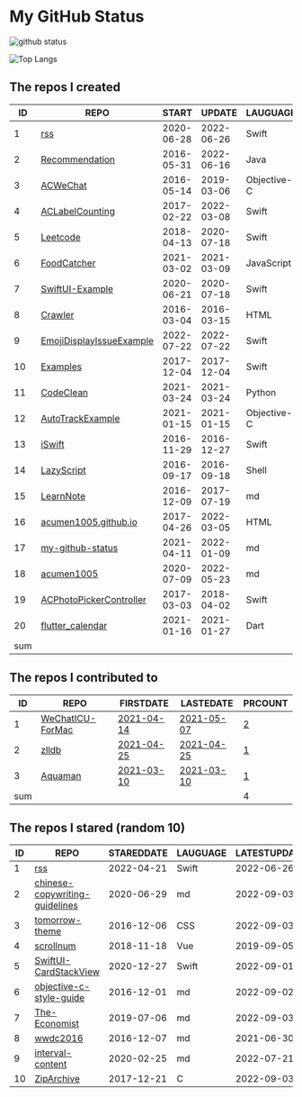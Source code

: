 # My GitHub Status

<img src="https://github-readme-stats-1.yihong0618.vercel.app/api?username=acumen1005&show_icons=true&&&hide_title=true&count_private=true" alt="github status" />

![Top Langs](https://github-readme-stats-1.yihong0618.vercel.app/api/top-langs/?username=acumen1005&layout=compact)

<!--START_SECTION:my_github-->
## The repos I created
| ID  |                                        REPO                                        |   START    |   UPDATE   |  LAUGUAGE   | STARS |
|-----|------------------------------------------------------------------------------------|------------|------------|-------------|-------|
|   1 | [rss](https://github.com/acumen1005/rss)                                           | 2020-06-28 | 2022-06-26 | Swift       |    41 |
|   2 | [Recommendation](https://github.com/acumen1005/Recommendation)                     | 2016-05-31 | 2022-06-16 | Java        |    25 |
|   3 | [ACWeChat](https://github.com/acumen1005/ACWeChat)                                 | 2016-05-14 | 2019-03-06 | Objective-C |    14 |
|   4 | [ACLabelCounting](https://github.com/acumen1005/ACLabelCounting)                   | 2017-02-22 | 2022-03-08 | Swift       |    12 |
|   5 | [Leetcode](https://github.com/acumen1005/Leetcode)                                 | 2018-04-13 | 2020-07-18 | Swift       |     1 |
|   6 | [FoodCatcher](https://github.com/acumen1005/FoodCatcher)                           | 2021-03-02 | 2021-03-09 | JavaScript  |     1 |
|   7 | [SwiftUI-Example](https://github.com/acumen1005/SwiftUI-Example)                   | 2020-06-21 | 2020-07-18 | Swift       |     1 |
|   8 | [Crawler](https://github.com/acumen1005/Crawler)                                   | 2016-03-04 | 2016-03-15 | HTML        |     0 |
|   9 | [EmojiDisplayIssueExample](https://github.com/acumen1005/EmojiDisplayIssueExample) | 2022-07-22 | 2022-07-22 | Swift       |     0 |
|  10 | [Examples](https://github.com/acumen1005/Examples)                                 | 2017-12-04 | 2017-12-04 | Swift       |     0 |
|  11 | [CodeClean](https://github.com/acumen1005/CodeClean)                               | 2021-03-24 | 2021-03-24 | Python      |     0 |
|  12 | [AutoTrackExample](https://github.com/acumen1005/AutoTrackExample)                 | 2021-01-15 | 2021-01-15 | Objective-C |     0 |
|  13 | [iSwift](https://github.com/acumen1005/iSwift)                                     | 2016-11-29 | 2016-12-27 | Swift       |     0 |
|  14 | [LazyScript](https://github.com/acumen1005/LazyScript)                             | 2016-09-17 | 2016-09-18 | Shell       |     0 |
|  15 | [LearnNote](https://github.com/acumen1005/LearnNote)                               | 2016-12-09 | 2017-07-19 | md          |     0 |
|  16 | [acumen1005.github.io](https://github.com/acumen1005/acumen1005.github.io)         | 2017-04-26 | 2022-03-05 | HTML        |     0 |
|  17 | [my-github-status](https://github.com/acumen1005/my-github-status)                 | 2021-04-11 | 2022-01-09 | md          |     0 |
|  18 | [acumen1005](https://github.com/acumen1005/acumen1005)                             | 2020-07-09 | 2022-05-23 | md          |     0 |
|  19 | [ACPhotoPickerController](https://github.com/acumen1005/ACPhotoPickerController)   | 2017-03-03 | 2018-04-02 | Swift       |     0 |
|  20 | [flutter_calendar](https://github.com/acumen1005/flutter_calendar)                 | 2021-01-16 | 2021-01-27 | Dart        |     0 |
| sum |                                                                                    |            |            |             |    95 |

## The repos I contributed to
| ID  |                               REPO                                |                              FIRSTDATE                              |                              LASTEDATE                              |                                        PRCOUNT                                         |
|-----|-------------------------------------------------------------------|---------------------------------------------------------------------|---------------------------------------------------------------------|----------------------------------------------------------------------------------------|
|   1 | [WeChatICU-ForMac](https://github.com/MustangYM/WeChatICU-ForMac) | [2021-04-14](https://github.com/MustangYM/WeChatICU-ForMac/pull/32) | [2021-05-07](https://github.com/MustangYM/WeChatICU-ForMac/pull/35) | [2](https://github.com/MustangYM/WeChatICU-ForMac/pulls?q=is%3Apr+author%3Aacumen1005) |
|   2 | [zlldb](https://github.com/everettjf/zlldb)                       | [2021-04-25](https://github.com/everettjf/zlldb/pull/3)             | [2021-04-25](https://github.com/everettjf/zlldb/pull/3)             | [1](https://github.com/everettjf/zlldb/pulls?q=is%3Apr+author%3Aacumen1005)            |
|   3 | [Aquaman](https://github.com/bawn/Aquaman)                        | [2021-03-10](https://github.com/bawn/Aquaman/pull/7)                | [2021-03-10](https://github.com/bawn/Aquaman/pull/7)                | [1](https://github.com/bawn/Aquaman/pulls?q=is%3Apr+author%3Aacumen1005)               |
| sum |                                                                   |                                                                     |                                                                     |                                                                                      4 |

## The repos I stared (random 10)
| ID |                                             REPO                                              | STAREDDATE | LAUGUAGE | LATESTUPDATE |
|----|-----------------------------------------------------------------------------------------------|------------|----------|--------------|
|  1 | [rss](https://github.com/acumen1005/rss)                                                      | 2022-04-21 | Swift    | 2022-06-26   |
|  2 | [chinese-copywriting-guidelines](https://github.com/sparanoid/chinese-copywriting-guidelines) | 2020-06-29 | md       | 2022-09-03   |
|  3 | [tomorrow-theme](https://github.com/chriskempson/tomorrow-theme)                              | 2016-12-06 | CSS      | 2022-09-03   |
|  4 | [scrollnum](https://github.com/SHERRYWANNA/scrollnum)                                         | 2018-11-18 | Vue      | 2019-09-05   |
|  5 | [SwiftUI-CardStackView](https://github.com/dadalar/SwiftUI-CardStackView)                     | 2020-12-27 | Swift    | 2022-09-01   |
|  6 | [objective-c-style-guide](https://github.com/raywenderlich/objective-c-style-guide)           | 2016-12-01 | md       | 2022-09-02   |
|  7 | [The-Economist](https://github.com/nailperry-zd/The-Economist)                                | 2019-07-06 | md       | 2022-09-03   |
|  8 | [wwdc2016](https://github.com/jianpx/wwdc2016)                                                | 2016-12-07 | md       | 2021-06-30   |
|  9 | [interval-content](https://github.com/idevqa/interval-content)                                | 2020-02-25 | md       | 2022-07-21   |
| 10 | [ZipArchive](https://github.com/ZipArchive/ZipArchive)                                        | 2017-12-21 | C        | 2022-09-03   |

<!--END_SECTION:my_github-->